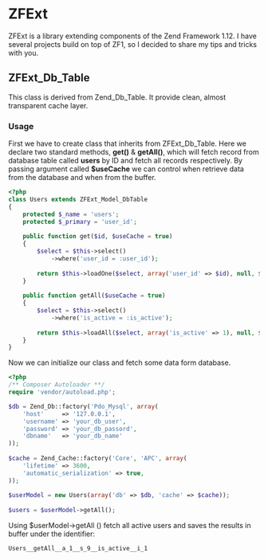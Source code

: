 ZFExt
=====
ZFExt is a library extending components of the Zend Framework 1.12. I have several projects build on top of ZF1, so I decided to share my tips and tricks with you.

## ZFExt_Db_Table
This class is derived from Zend_Db_Table. It provide clean, almost transparent cache layer. 
### Usage
First we have to create class that inherits from ZFExt_Db_Table. Here we declare two standard methods, **get()** & **getAll()**, which will fetch record from database table called **users** by ID and fetch all records respectively. By passing argument called **$useCache** we can control when retrieve data from the database and when from the buffer.
```php
<?php
class Users extends ZFExt_Model_DbTable
{
    protected $_name = 'users';
    protected $_primary = 'user_id';
 
    public function get($id, $useCache = true)
    {
        $select = $this->select()
            ->where('user_id = :user_id');
 
        return $this->loadOne($select, array('user_id' => $id), null, $useCache, __METHOD__);
    }
 
    public function getAll($useCache = true)
    {
        $select = $this->select()
            ->where('is_active = :is_active');
 
        return $this->loadAll($select, array('is_active' => 1), null, $useCache, __METHOD__);
    }
}
```
Now we can initialize our class and fetch some data form database.
```php
<?php
/** Composer Autoloader **/
require 'vendor/autoload.php';

$db = Zend_Db::factory('Pdo_Mysql', array(
    'host'     => '127.0.0.1',
    'username' => 'your_db_user',
    'password' => 'your_db_passord',
    'dbname'   => 'your_db_name'
));
 
$cache = Zend_Cache::factory('Core', 'APC', array(
    'lifetime' => 3600,
    'automatic_serialization' => true,
));
 
$userModel = new Users(array('db' => $db, 'cache' => $cache));
 
$users = $userModel->getAll();
```
Using $userModel->getAll () fetch all active users and saves the results in buffer under the identifier: 
```
Users__getAll__a_1__s_9__is_active__i_1
```
